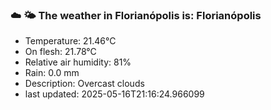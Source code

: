 ### ☁️ 🌤️  The weather in Florianópolis is: Florianópolis

- Temperature: 21.46°C
- On flesh: 21.78°C
- Relative air humidity: 81%
- Rain: 0.0 mm
- Description: Overcast clouds
- last updated: 2025-05-16T21:16:24.966099
